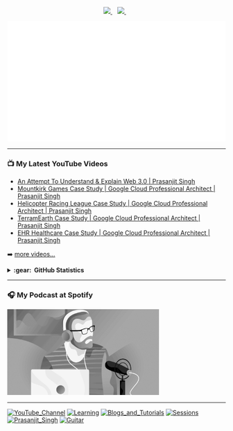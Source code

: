 <p align='center'>
  <a href="https://www.linkedin.com/in/prasanjit-singh/">
    <img src="https://img.shields.io/badge/linkedin-%230077B5.svg?&style=for-the-badge&logo=linkedin&logoColor=white" />
  </a>&nbsp;&nbsp;
  <a href="https://youtube.com/binpipe">
    <img src="https://img.shields.io/badge/YouTube-FF0000?style=for-the-badge&logo=youtube&logoColor=white" />        
  </a>&nbsp;&nbsp;
  
</p>


![](prasanjit_singh.gif)

---

### 📺 My Latest YouTube Videos

<!-- YOUTUBE:START -->
- [An Attempt To Understand &amp; Explain Web 3.0 | Prasanjit Singh](https://www.youtube.com/watch?v=ch4YqJ2kAyU)
- [Mountkirk Games Case Study | Google Cloud Professional Architect | Prasanjit Singh](https://www.youtube.com/watch?v=Ki69zX6UZJ0)
- [Helicopter Racing League Case Study | Google Cloud Professional Architect | Prasanjit Singh](https://www.youtube.com/watch?v=beaA9ZoOxB8)
- [TerramEarth Case Study | Google Cloud Professional Architect | Prasanjit Singh](https://www.youtube.com/watch?v=4D_nBj4OdlE)
- [EHR Healthcare Case Study | Google Cloud Professional Architect | Prasanjit Singh](https://www.youtube.com/watch?v=FI7R_pebRmc)
<!-- YOUTUBE:END -->

➡️ [more videos...](https://youtube.com/binpipe)
  
  <details>
  <summary><b>:gear: &nbsp;GitHub Statistics</b></summary>
  <br/>
    <p align="center">
        <img height="137px" src="https://github-readme-streak-stats.herokuapp.com/?user=prasanjit-&hide_border=true&theme=nightowl" />
    </p>
    <p align="center">
        <img height="137px" src="https://github-readme-stats.vercel.app/api?username=prasanjit-&hide_title=true&hide_border=true&show_icons=true&include_all_commits=true&count_private=true&line_height=21&theme=nightowl" /> <img height="137px" src="https://github-readme-stats.vercel.app/api/top-langs/?username=prasanjit-&hide=html&hide_title=true&hide_border=true&layout=compact&langs_count=8&theme=nightowl" />
    </p>
</details>
<hr/>

### 🎧 My Podcast at Spotify

[<img src="prasanjit_podcast_logo.gif" alt="Cloud Engineering Podcast" width="350" />](https://open.spotify.com/show/56H7h3LHHyMSiAv5i2NurV)
<hr/>

<a href="https://www.youtube.com/channel/UCPTgt4Wo0MAnuzNEEZlk90A?sub_confirmation=1"><img src="https://img.shields.io/badge/BINPIPE-YouTube-red" alt="YouTube_Channel"></a>
<a href="https://github.com/BINPIPE/resources/blob/master/devops-lesson-plans.md"><img src="https://img.shields.io/badge/BINPIPE-Learning_Resources-orange" alt="Learning"></a>
<a href="https://blog.binpipe.org"><img src="https://img.shields.io/badge/BINPIPE-Blogs_and_Tutorials-blue" alt="Blogs_and_Tutorials"></a>
<a href="https://forms.gle/tDJxDyj2nJyfsgsk7"><img src="https://img.shields.io/badge/BINPIPE-Live_Sessions-gold" alt="Sessions"></a>
<a href="https://www.linkedin.com/in/prasanjit-singh"><img src="https://img.shields.io/badge/Contact-Prasanjit_Singh-black" alt="Prasanjit_Singh"></a>
<a href="https://guitar.binpipe.org"><img src="https://img.shields.io/badge/♫-Guitar_Notes-silver" alt="Guitar"></a>
